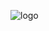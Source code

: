 
![logo]([https://pwnoh.io/static/logo-dark.png](https://ctftime.org/media/cache/ea/11/ea117e4573f098851e70a6341f17be28.png))
